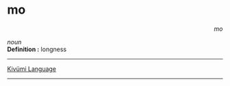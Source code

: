 
# mo

<div align="right"><i>mo</i></div>

*noun*  
**Definition :** longness  

---

[Kivümi Language](../README.md)

---
